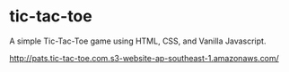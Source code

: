 # tic-tac-toe
A simple Tic-Tac-Toe game using HTML, CSS, and Vanilla Javascript. 

http://pats.tic-tac-toe.com.s3-website-ap-southeast-1.amazonaws.com/ 
